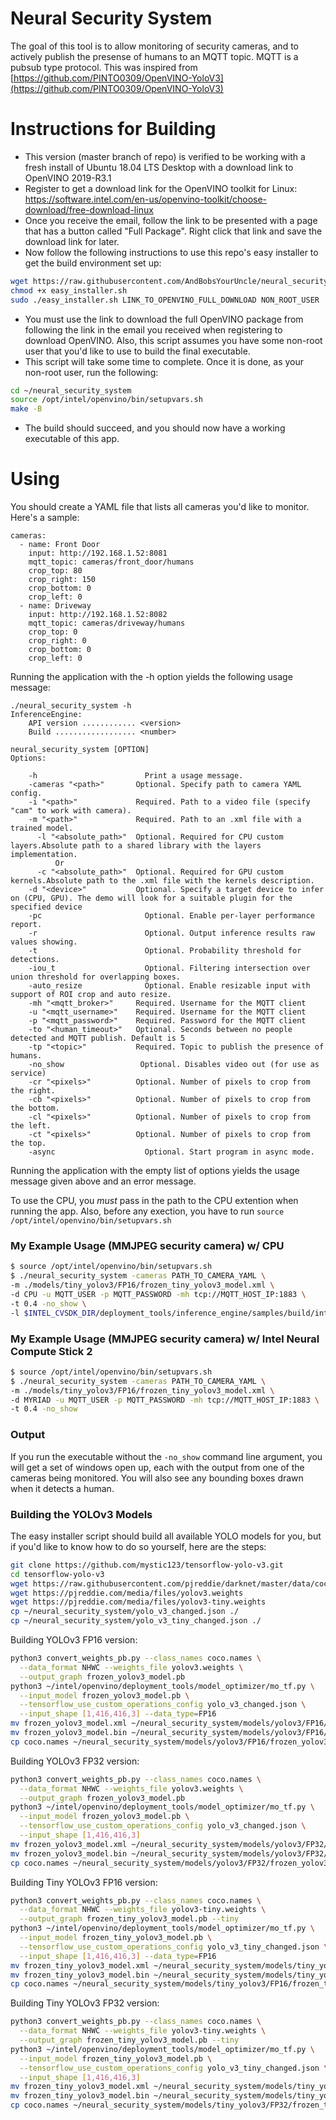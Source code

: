 # Neural Security System

The goal of this tool is to allow monitoring of security cameras, and to actively publish the presense of humans to an MQTT topic. MQTT is a pubsub type protocol. This was inspired from [https://github.com/PINTO0309/OpenVINO-YoloV3](https://github.com/PINTO0309/OpenVINO-YoloV3)

# Instructions for Building

* This version (master branch of repo) is verified to be working with a fresh install of Ubuntu 18.04 LTS Desktop with a download link to OpenVINO 2019-R3.1
* Register to get a download link for the OpenVINO toolkit for Linux: https://software.intel.com/en-us/openvino-toolkit/choose-download/free-download-linux
* Once you receive the email, follow the link to be presented with a page that has a button called "Full Package". Right click that link and save the download link for later.
* Now follow the following instructions to use this repo's easy installer to get the build environment set up:
```bash
wget https://raw.githubusercontent.com/AndBobsYourUncle/neural_security_system/easy_installer.sh
chmod +x easy_installer.sh
sudo ./easy_installer.sh LINK_TO_OPENVINO_FULL_DOWNLOAD NON_ROOT_USER
```
* You must use the link to download the full OpenVINO package from following the link in the email you received when registering to download OpenVINO. Also, this script assumes you have some non-root user that you'd like to use to build the final executable.
* This script will take some time to complete. Once it is done, as your non-root user, run the following:
```bash
cd ~/neural_security_system
source /opt/intel/openvino/bin/setupvars.sh
make -B
```
* The build should succeed, and you should now have a working executable of this app.

# Using

You should create a YAML file that lists all cameras you'd like to monitor. Here's a sample:
```
cameras:
  - name: Front Door
    input: http://192.168.1.52:8081
    mqtt_topic: cameras/front_door/humans
    crop_top: 80
    crop_right: 150
    crop_bottom: 0
    crop_left: 0
  - name: Driveway
    input: http://192.168.1.52:8082
    mqtt_topic: cameras/driveway/humans
    crop_top: 0
    crop_right: 0
    crop_bottom: 0
    crop_left: 0
```

Running the application with the -h option yields the following usage message:

```
./neural_security_system -h
InferenceEngine:
    API version ............ <version>
    Build .................. <number>

neural_security_system [OPTION]
Options:

    -h                        Print a usage message.
    -cameras "<path>"       Optional. Specify path to camera YAML config.
    -i "<path>"             Required. Path to a video file (specify "cam" to work with camera).
    -m "<path>"             Required. Path to an .xml file with a trained model.
      -l "<absolute_path>"  Optional. Required for CPU custom layers.Absolute path to a shared library with the layers implementation.
          Or
      -c "<absolute_path>"  Optional. Required for GPU custom kernels.Absolute path to the .xml file with the kernels description.
    -d "<device>"           Optional. Specify a target device to infer on (CPU, GPU). The demo will look for a suitable plugin for the specified device
    -pc                       Optional. Enable per-layer performance report.
    -r                        Optional. Output inference results raw values showing.
    -t                        Optional. Probability threshold for detections.
    -iou_t                    Optional. Filtering intersection over union threshold for overlapping boxes.
    -auto_resize              Optional. Enable resizable input with support of ROI crop and auto resize.
    -mh "<mqtt_broker>"     Required. Username for the MQTT client
    -u "<mqtt_username>"    Required. Username for the MQTT client
    -p "<mqtt_password>"    Required. Password for the MQTT client
    -to "<human_timeout>"   Optional. Seconds between no people detected and MQTT publish. Default is 5
    -tp "<topic>"           Required. Topic to publish the presence of humans.
    -no_show                 Optional. Disables video out (for use as service)
    -cr "<pixels>"          Optional. Number of pixels to crop from the right.
    -cb "<pixels>"          Optional. Number of pixels to crop from the bottom.
    -cl "<pixels>"          Optional. Number of pixels to crop from the left.
    -ct "<pixels>"          Optional. Number of pixels to crop from the top.
    -async                    Optional. Start program in async mode.
```

Running the application with the empty list of options yields the usage message given above and an error message.

To use the CPU, you _must_ pass in the path to the CPU extention when running the app. Also, before any exection, you have to run `source /opt/intel/openvino/bin/setupvars.sh`

### My Example Usage (MMJPEG security camera) w/ CPU
```bash
$ source /opt/intel/openvino/bin/setupvars.sh
$ ./neural_security_system -cameras PATH_TO_CAMERA_YAML \
-m ./models/tiny_yolov3/FP16/frozen_tiny_yolov3_model.xml \
-d CPU -u MQTT_USER -p MQTT_PASSWORD -mh tcp://MQTT_HOST_IP:1883 \
-t 0.4 -no_show \
-l $INTEL_CVSDK_DIR/deployment_tools/inference_engine/samples/build/intel64/Release/lib/libcpu_extension.so
```
### My Example Usage (MMJPEG security camera) w/ Intel Neural Compute Stick 2
```bash
$ source /opt/intel/openvino/bin/setupvars.sh
$ ./neural_security_system -cameras PATH_TO_CAMERA_YAML \
-m ./models/tiny_yolov3/FP16/frozen_tiny_yolov3_model.xml \
-d MYRIAD -u MQTT_USER -p MQTT_PASSWORD -mh tcp://MQTT_HOST_IP:1883 \
-t 0.4 -no_show
```

### Output

If you run the executable without the `-no_show` command line argument, you will get a set of windows open up, each with the output from one of the cameras being monitored. You will also see any bounding boxes drawn when it detects a human.

### Building the YOLOv3 Models

The easy installer script should build all available YOLO models for you, but if you'd like to know how to do so yourself, here are the steps:

```bash
git clone https://github.com/mystic123/tensorflow-yolo-v3.git
cd tensorflow-yolo-v3
wget https://raw.githubusercontent.com/pjreddie/darknet/master/data/coco.names
wget https://pjreddie.com/media/files/yolov3.weights
wget https://pjreddie.com/media/files/yolov3-tiny.weights
cp ~/neural_security_system/yolo_v3_changed.json ./
cp ~/neural_security_system/yolo_v3_tiny_changed.json ./
```

Building YOLOv3 FP16 version:

```bash
python3 convert_weights_pb.py --class_names coco.names \
  --data_format NHWC --weights_file yolov3.weights \
  --output_graph frozen_yolov3_model.pb
python3 ~/intel/openvino/deployment_tools/model_optimizer/mo_tf.py \
  --input_model frozen_yolov3_model.pb \
  --tensorflow_use_custom_operations_config yolo_v3_changed.json \
  --input_shape [1,416,416,3] --data_type=FP16
mv frozen_yolov3_model.xml ~/neural_security_system/models/yolov3/FP16/
mv frozen_yolov3_model.bin ~/neural_security_system/models/yolov3/FP16/
cp coco.names ~/neural_security_system/models/yolov3/FP16/frozen_yolov3_model.labels
```
Building YOLOv3 FP32 version:

```bash
python3 convert_weights_pb.py --class_names coco.names \
  --data_format NHWC --weights_file yolov3.weights \
  --output_graph frozen_yolov3_model.pb
python3 ~/intel/openvino/deployment_tools/model_optimizer/mo_tf.py \
  --input_model frozen_yolov3_model.pb \
  --tensorflow_use_custom_operations_config yolo_v3_changed.json \
  --input_shape [1,416,416,3]
mv frozen_yolov3_model.xml ~/neural_security_system/models/yolov3/FP32/
mv frozen_yolov3_model.bin ~/neural_security_system/models/yolov3/FP32/
cp coco.names ~/neural_security_system/models/yolov3/FP32/frozen_yolov3_model.labels
```

Building Tiny YOLOv3 FP16 version:

```bash
python3 convert_weights_pb.py --class_names coco.names \
  --data_format NHWC --weights_file yolov3-tiny.weights \
  --output_graph frozen_tiny_yolov3_model.pb --tiny
python3 ~/intel/openvino/deployment_tools/model_optimizer/mo_tf.py \
  --input_model frozen_tiny_yolov3_model.pb \
  --tensorflow_use_custom_operations_config yolo_v3_tiny_changed.json \
  --input_shape [1,416,416,3] --data_type=FP16
mv frozen_tiny_yolov3_model.xml ~/neural_security_system/models/tiny_yolov3/FP16/
mv frozen_tiny_yolov3_model.bin ~/neural_security_system/models/tiny_yolov3/FP16/
cp coco.names ~/neural_security_system/models/tiny_yolov3/FP16/frozen_tiny_yolov3_model.labels
```

Building Tiny YOLOv3 FP32 version:

```bash
python3 convert_weights_pb.py --class_names coco.names \
  --data_format NHWC --weights_file yolov3-tiny.weights \
  --output_graph frozen_tiny_yolov3_model.pb --tiny
python3 ~/intel/openvino/deployment_tools/model_optimizer/mo_tf.py \
  --input_model frozen_tiny_yolov3_model.pb \
  --tensorflow_use_custom_operations_config yolo_v3_tiny_changed.json \
  --input_shape [1,416,416,3]
mv frozen_tiny_yolov3_model.xml ~/neural_security_system/models/tiny_yolov3/FP32/
mv frozen_tiny_yolov3_model.bin ~/neural_security_system/models/tiny_yolov3/FP32/
cp coco.names ~/neural_security_system/models/tiny_yolov3/FP32/frozen_tiny_yolov3_model.labels
```
